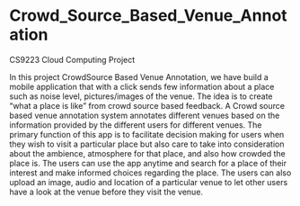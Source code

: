 # Crowd_Source_Based_Venue_Annotation
CS9223 Cloud Computing Project

In this project CrowdSource Based Venue Annotation, we have build a mobile application that with a click sends few information about a place such as noise level, pictures/images of the venue. The idea is to create “what a place is like” from crowd source based feedback. A Crowd source based venue annotation system annotates different venues based on the information provided by the different users for different venues.
The primary function of this app is to facilitate decision making for users when they wish to visit a particular place but also care to take into consideration about the ambience, atmosphere for that place, and also how crowded the place is. The users can use the app anytime and search for a place of their interest and make informed choices regarding the place.  The users can also upload an image, audio and location of a particular venue to let other users have a look at the venue before they visit the venue.
